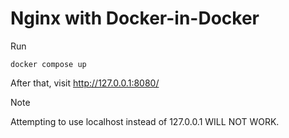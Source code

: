 # Nginx with Docker-in-Docker
Run
```
docker compose up
```
After that, visit http://127.0.0.1:8080/

> [!NOTE]
> Attempting to use localhost instead of 127.0.0.1 WILL NOT WORK.
